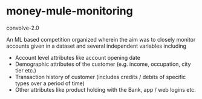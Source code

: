 # money-mule-monitoring
convolve-2.0

An ML based competition organized wherein the aim was to closely monitor accounts given in a dataset and several independent variables including
* Account level attributes like account opening date 
* Demographic attributes of the customer (e.g. income, occupation, city tier etc.)
* Transaction history of customer (includes credits / debits of specific types over a period of time)
* Other attributes like product holding with the Bank, app / web logins etc.


